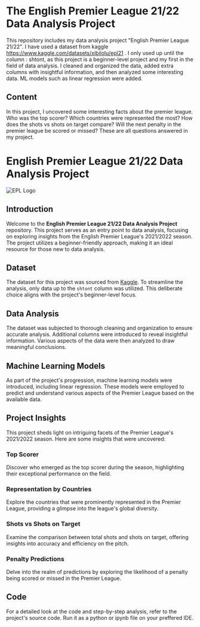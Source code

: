# The English Premier League 21/22 Data Analysis Project 
This repository includes my data analysis project "English Premier League 21/22". I have used a dataset from kaggle https://www.kaggle.com/datasets/xibilolu/epl21 . I only used up until the column : shtont, as this project is a beginner-level project and my first in the field of data analysis. I cleaned and organized the data, added extra columns with insightful information, and then analyzed some interesting data. 
ML models such as linear regression were added.

## Content
In this project, I uncovered some interesting facts about the premier league. Who was the top scorer? Which countries were represented the most? How does the shots vs shots on target compare? Will the next penalty in the premier league be scored or missed? These are all questions answered in my project. 

# English Premier League 21/22 Data Analysis Project

![EPL Logo](https://github.com/yourusername/epl-analysis-project/assets/epl_logo.png)

## Introduction
Welcome to the **English Premier League 21/22 Data Analysis Project** repository. This project serves as an entry point to data analysis, focusing on exploring insights from the English Premier League's 2021/2022 season. The project utilizes a beginner-friendly approach, making it an ideal resource for those new to data analysis.

## Dataset
The dataset for this project was sourced from [Kaggle](https://www.kaggle.com/datasets/xibilolu/epl21). To streamline the analysis, only data up to the `shtont` column was utilized. This deliberate choice aligns with the project's beginner-level focus.

## Data Analysis
The dataset was subjected to thorough cleaning and organization to ensure accurate analysis. Additional columns were introduced to reveal insightful information. Various aspects of the data were then analyzed to draw meaningful conclusions.

## Machine Learning Models
As part of the project's progression, machine learning models were introduced, including linear regression. These models were employed to predict and understand various aspects of the Premier League based on the available data.

## Project Insights
This project sheds light on intriguing facets of the Premier League's 2021/2022 season. Here are some insights that were uncovered:

### Top Scorer
Discover who emerged as the top scorer during the season, highlighting their exceptional performance on the field.

### Representation by Countries
Explore the countries that were prominently represented in the Premier League, providing a glimpse into the league's global diversity.

### Shots vs Shots on Target
Examine the comparison between total shots and shots on target, offering insights into accuracy and efficiency on the pitch.

### Penalty Predictions
Delve into the realm of predictions by exploring the likelihood of a penalty being scored or missed in the Premier League.

## Code
For a detailed look at the code and step-by-step analysis, refer to the project's source code. Run it as a python or ipynb file on your preffered IDE.

